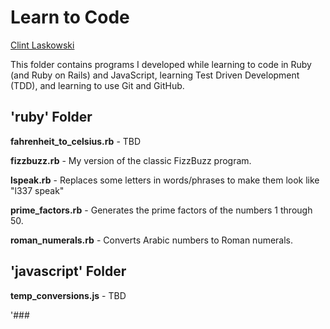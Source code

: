 Learn to Code
=============

[Clint Laskowski](clint.laskowski@gmail.com)

This folder contains programs I developed while learning to code in Ruby (and Ruby on Rails) and JavaScript, learning Test Driven Development (TDD), and learning to use Git and GitHub.

'ruby' Folder
-------------

**fahrenheit_to_celsius.rb** - TBD

**fizzbuzz.rb** - My version of the classic FizzBuzz program.

**lspeak.rb** - Replaces some letters in words/phrases to make them look like "l337 speak"

**prime_factors.rb** - Generates the prime factors of the numbers 1 through 50.

**roman_numerals.rb** - Converts Arabic numbers to Roman numerals.

'javascript' Folder
-------------------

**temp_conversions.js** - TBD

'###


